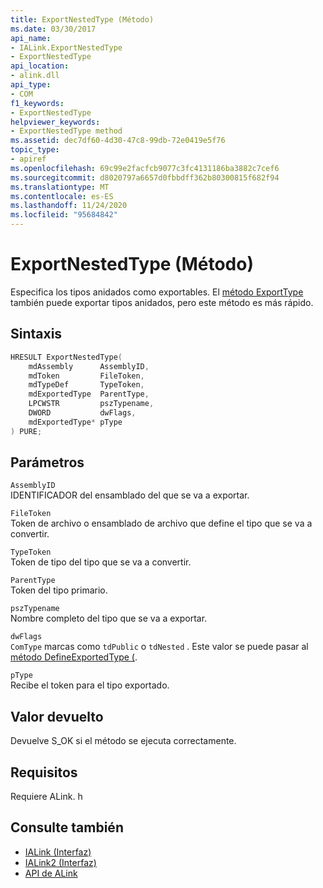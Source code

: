 ```yaml
---
title: ExportNestedType (Método)
ms.date: 03/30/2017
api_name:
- IALink.ExportNestedType
- ExportNestedType
api_location:
- alink.dll
api_type:
- COM
f1_keywords:
- ExportNestedType
helpviewer_keywords:
- ExportNestedType method
ms.assetid: dec7df60-4d30-47c8-99db-72e0419e5f76
topic_type:
- apiref
ms.openlocfilehash: 69c99e2facfcb9077c3fc4131186ba3882c7cef6
ms.sourcegitcommit: d8020797a6657d0fbbdff362b80300815f682f94
ms.translationtype: MT
ms.contentlocale: es-ES
ms.lasthandoff: 11/24/2020
ms.locfileid: "95684842"
---
```

# <a name="exportnestedtype-method"></a>ExportNestedType (Método)

Especifica los tipos anidados como exportables. El [método ExportType](exporttype-method.md) también puede exportar tipos anidados, pero este método es más rápido.  
  
## <a name="syntax"></a>Sintaxis  
  
```cpp  
HRESULT ExportNestedType(  
    mdAssembly      AssemblyID,  
    mdToken         FileToken,  
    mdTypeDef       TypeToken,  
    mdExportedType  ParentType,  
    LPCWSTR         pszTypename,  
    DWORD           dwFlags,  
    mdExportedType* pType  
) PURE;
```  
  
## <a name="parameters"></a>Parámetros  

 `AssemblyID`  
 IDENTIFICADOR del ensamblado del que se va a exportar.  
  
 `FileToken`  
 Token de archivo o ensamblado de archivo que define el tipo que se va a convertir.  
  
 `TypeToken`  
 Token de tipo del tipo que se va a convertir.  
  
 `ParentType`  
 Token del tipo primario.  
  
 `pszTypename`  
 Nombre completo del tipo que se va a exportar.  
  
 `dwFlags`  
 `ComType` marcas como `tdPublic` o `tdNested` . Este valor se puede pasar al [método DefineExportedType (](../metadata/imetadataassemblyemit-defineexportedtype-method.md).  
  
 `pType`  
 Recibe el token para el tipo exportado.  
  
## <a name="return-value"></a>Valor devuelto  

 Devuelve S_OK si el método se ejecuta correctamente.  
  
## <a name="requirements"></a>Requisitos  

 Requiere ALink. h  
  
## <a name="see-also"></a>Consulte también

- [IALink (Interfaz)](ialink-interface.md)
- [IALink2 (Interfaz)](ialink2-interface.md)
- [API de ALink](index.md)
